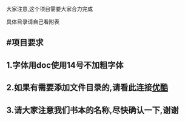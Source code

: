 大家注意,这个项目需要大家合力完成

具体目录请自己看附表

#项目要求
---
## 1.字体用doc使用14号不加粗字体
## 2.如果有需要添加文件目录的,请看此连接[优酷](http://v.youku.com/v_show/id_XMTc4MzYyMTk4MA==.html)
## 3.请大家注意我们书本的名称,尽快确认一下,谢谢

